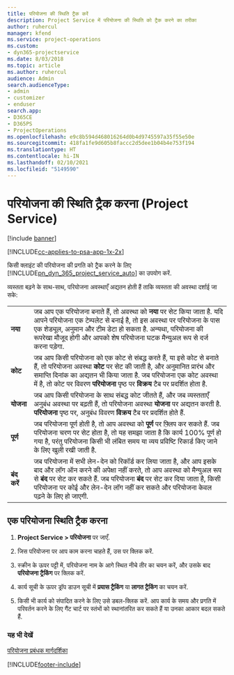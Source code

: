 ```yaml
---
title: परियोजना की स्थिति ट्रैक करें
description: Project Service में परियोजना की स्थिति को ट्रैक करने का तरीका
author: ruhercul
manager: kfend
ms.service: project-operations
ms.custom:
- dyn365-projectservice
ms.date: 8/03/2018
ms.topic: article
ms.author: ruhercul
audience: Admin
search.audienceType:
- admin
- customizer
- enduser
search.app:
- D365CE
- D365PS
- ProjectOperations
ms.openlocfilehash: e9c8b594d468016264d0b4d9745597a35f55e50e
ms.sourcegitcommit: 418fa1fe9d605b8faccc2d5dee1b04b4e753f194
ms.translationtype: HT
ms.contentlocale: hi-IN
ms.lasthandoff: 02/10/2021
ms.locfileid: "5149590"
---
```

# <a name="track-a-projects-status-project-service"></a>परियोजना की स्थिति ट्रैक करना (Project Service)

[!include [banner](../includes/psa-now-project-operations.md)]

[!INCLUDE[cc-applies-to-psa-app-1x-2x](../includes/cc-applies-to-psa-app-1x-2x.md)]

किसी क्लाइंट की परियोजना की प्रगति को ट्रैक करने के लिए [!INCLUDE[pn_dyn_365_project_service_auto](../includes/pn-dyn-365-project-service-auto.md)] का उपयोग करें.  

व्‍यस्‍तता बढ़ने के साथ-साथ, परियोजना अवस्‍थाएँ अद्यतन होती हैं ताकि व्‍यस्‍तता की अवस्‍था दर्शाई जा सके:  


|              |                                                                                                                                                                                                                                                                                                  |
|--------------|--------------------------------------------------------------------------------------------------------------------------------------------------------------------------------------------------------------------------------------------------------------------------------------------------|
|   **नया**    | जब आप एक परियोजना बनाते हैं, तो अवस्‍था को **नया** पर सेट किया जाता है. यदि आपने परियोजना एक टेम्‍पलेट से बनाई है, तो इस अवस्‍था पर परियोजना के पास एक शेड्यूल, अनुमान और टीम डेटा हो सकता है. अन्यथा, परियोजना की रूपरेखा मौजूद होगी और आपको शेष परियोजना घटक मैन्युअल रूप से दर्ज करना पड़ेगा. |
|  **कोट**   |      जब आप किसी परियोजना को एक कोट से संबद्ध करते हैं, या इसे कोट से बनाते हैं, तो परियोजना अवस्‍था **कोट** पर सेट की जाती है, और अनुमानित प्रारंभ और समाप्ति दिनांक का अद्यतन भी किया जाता है. जब परियोजना एक कोट अवस्‍था में है, तो कोट पर विवरण **परियोजना** पृष्ठ पर **विक्रय** टैब पर प्रदर्शित होता है.      |
|   **योजना**   |                                     जब आप किसी परियोजना के साथ संबद्ध कोट जीतते हैं, और जब व्‍यस्‍तताएँ अनुबंध अवस्‍था पर बढ़ती हैं, तो परियोजना अवस्‍था **योजना** पर अद्यतन करती है. **परियोजना** पृष्ठ पर, अनुबंध विवरण **विक्रय** टैब पर प्रदर्शित होते हैं.                                      |
| **पूर्ण** |                    जब परियोजना पूर्ण होती है, तो आप अवस्था को **पूर्ण** पर फ़्लिप कर सकते हैं. जब परियोजना चरण पर सेट होता है, तो यह समझा जाता है कि कार्य 100% पूर्ण हो गया है, परंतु परियोजना किसी भी लंबित समय या व्‍यय प्रविष्टि रिकार्ड किए जाने के लिए खुली रखी जाती है.                     |
|  **बंद करें**   |           जब परियोजना में सभी लेन-देन को रिकॉर्ड कर लिया जाता है, और आप इसके बाद और लॉग ऑन करने की अपेक्षा नहीं करते, तो आप अवस्‍था को मैन्‍युअल रूप से **बंद** पर सेट कर सकते हैं. जब परियोजना **बंद** पर सेट कर दिया जाता है, किसी परियोजना पर कोई और लेन-देन लॉग नहीं कर सकते और परियोजना केवल पढ़ने के लिए हो जाएगी.           |

## <a name="to-track-a-projects-status"></a>एक परियोजना स्थिति ट्रैक करना  

1.  **Project Service > परियोजना** पर जाएँ.  

2.  जिस परियोजना पर आप काम करना चाहते हैं, उस पर क्लिक करें.  

3.  स्क्रीन के ऊपर पट्टी में, परियोजना नाम के आगे स्थित नीचे तीर का चयन करें, और उसके बाद **परियोजना ट्रैकिंग** पर क्लिक करें.  

4.  कार्य सूची के ऊपर ड्रॉप डाउन सूची में **प्रयास ट्रैकिंग** या **लागत ट्रैकिंग** का चयन करें.  

5.  किसी भी कार्य को संपादित करने के लिए उसे डबल-क्लिक करें. आप कार्य के समय और प्रगति में परिवर्तन करने के लिए गैंट चार्ट पर स्‍तंभों को स्‍थानांतरित कर सकते हैं या उनका आकार बदल सकते हैं.  

### <a name="see-also"></a>यह भी देखें  
 [परियोजना प्रबंधक मार्गदर्शिका](../psa/project-manager-guide.md)


[!INCLUDE[footer-include](../includes/footer-banner.md)]